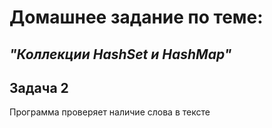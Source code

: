# **Домашнее задание по теме:** 
## *"Коллекции HashSet и HashMap"*
## **Задача 2**

Программа проверяет наличие слова в тексте